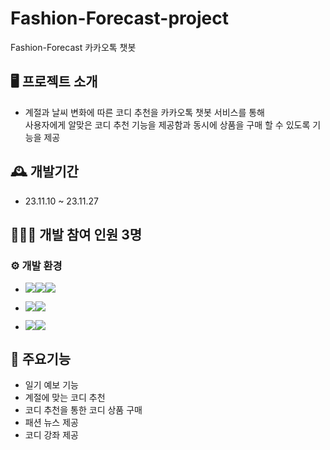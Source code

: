 # Fashion-Forecast-project
Fashion-Forecast 카카오톡 챗봇

## 🖥 프로젝트 소개
- 계절과 날씨 변화에 따른 코디 추천을 카카오톡 챗봇 서비스를 통해 <br/>
사용자에게 알맞은 코디 추천 기능을 제공함과 동시에 상품을 구매 할 수 있도록 기능을 제공

## 🕰 개발기간
* 23.11.10 ~ 23.11.27

## 🧑‍🤝‍🧑 개발 참여 인원 3명

### ⚙ 개발 환경
- <img src="https://img.shields.io/badge/Language-%23121011?style=for-the-badge"><img src="https://img.shields.io/badge/python-8CAAE6?style=for-the-badge&logo=python&logoColor=white"><img src="https://img.shields.io/badge/pycharm-000000?style=for-the-badge&logo=pycharm&logoColor=white%22">

- <img src="https://img.shields.io/badge/ChatBot-%23121011?style=for-the-badge"><img src="https://img.shields.io/badge/kakao-523329?style=for-the-badge&logo=kakao&logoColor=white%22">

- <img src="https://img.shields.io/badge/ide-%23121011?style=for-the-badge"><img src="https://img.shields.io/badge/goorm ide-523329?style=for-the-badge&logo=&logoColor=white%22">

## 📌 주요기능 
- 일기 예보 기능
- 계절에 맞는 코디 추천
- 코디 추천을 통한 코디 상품 구매
- 패션 뉴스 제공
- 코디 강좌 제공

